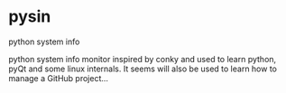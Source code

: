 # pysin
python system info

python system info monitor inspired by conky and used to learn python,
pyQt and some linux internals. 
It seems will also be used to learn how to manage a GitHub project...
